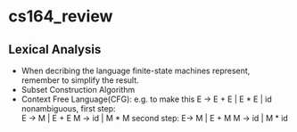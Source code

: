 # cs164_review
## Lexical Analysis
- When decribing the language finite-state machines represent, remember to simplify the result. 
- Subset Construction Algorithm
- Context Free Language(CFG):
e.g. to make this E -> E + E | E * E | id nonambiguous, first step:  
E -> M | E + E 
M -> id | M * M
second step:
E-> M | E + M
M -> id | M * id
